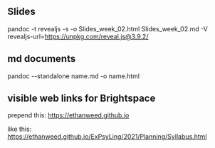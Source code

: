## Slides
pandoc -t revealjs -s -o Slides_week_02.html Slides_week_02.md -V revealjs-url=https://unpkg.com/reveal.js@3.9.2/

## md documents
pandoc --standalone name.md -o name.html

## visible web links for Brightspace
prepend this:
https://ethanweed.github.io

like this:
https://ethanweed.github.io/ExPsyLing/2021/Planning/Syllabus.html
